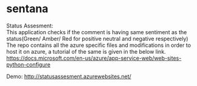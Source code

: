 # sentana
Status Assesment:  
This application checks if the comment is having same sentiment as the status(Green/ Amber/ Red for positive neutral and negative respectively)
The repo contains all the azure specific files and modifications in order to host it on azure, a tutorial of the same is given in the below link.
https://docs.microsoft.com/en-us/azure/app-service-web/web-sites-python-configure

Demo: http://statusassesment.azurewebsites.net/
